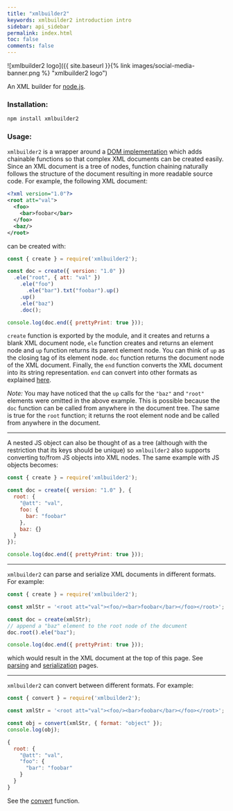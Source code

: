 ```yaml
---
title: "xmlbuilder2"
keywords: xmlbuilder2 introduction intro
sidebar: api_sidebar
permalink: index.html
toc: false
comments: false
---
```


![xmlbuilder2 logo]({{ site.baseurl }}{% link images/social-media-banner.png %} "xmlbuilder2 logo")

An XML builder for [node.js](https://nodejs.org/).

### Installation:

``` sh
npm install xmlbuilder2
```

### Usage:

`xmlbuilder2` is a wrapper around a [DOM implementation](https://github.com/oozcitak/dom) which adds chainable functions so that complex XML documents can be created easily. Since an XML document is a tree of nodes, function chaining naturally follows the structure of the document resulting in more readable source code. For example, the following XML document:
```xml
<?xml version="1.0"?>
<root att="val">
  <foo>
    <bar>foobar</bar>
  </foo>
  <baz/>
</root>
```
can be created with:
```js
const { create } = require('xmlbuilder2');

const doc = create({ version: "1.0" })
  .ele("root", { att: "val" })
    .ele("foo")
      .ele("bar").txt("foobar").up()
    .up()
    .ele("baz")
    .doc();

console.log(doc.end({ prettyPrint: true }));
```
`create` function is exported by the module, and it creates and returns a blank XML document node, `ele` function creates and returns an element node and `up` function returns its parent element node. You can think of `up` as the closing tag of its element node. `doc` function returns the document node of the XML document. Finally, the `end` function converts the XML document into its string representation. `end` can convert into other formats as explained [here](serialization.html).

_Note:_ You may have noticed that the `up` calls for the `"baz"` and `"root"` elements were omitted in the above example. This is possible because the `doc` function can be called from anywhere in the document tree. The same is true for the `root` function; it returns the root element node and be called from anywhere in the document.

___

A nested JS object can also be thought of as a tree (although with the restriction that its keys should be unique) so `xmlbuilder2` also supports converting to/from JS objects into XML nodes. The same example with JS objects becomes:
```js
const { create } = require('xmlbuilder2');

const doc = create({ version: "1.0" }, {
  root: {
    "@att": "val",
    foo: {
      bar: "foobar"
    },
    baz: {}
  }
});

console.log(doc.end({ prettyPrint: true }));
```
___

`xmlbuilder2` can parse and serialize XML documents in different formats. For example:
```js
const { create } = require('xmlbuilder2');

const xmlStr = '<root att="val"><foo/><bar>foobar</bar></foo></root>';

const doc = create(xmlStr);
// append a "baz" element to the root node of the document
doc.root().ele("baz");

console.log(doc.end({ prettyPrint: true }));
```
which would result in the XML document at the top of this page. See
[parsing](parsing.html) and 
[serialization](serialization.html) pages.

___

`xmlbuilder2` can convert between different formats. For example:
```js
const { convert } = require('xmlbuilder2');

const xmlStr = '<root att="val"><foo/><bar>foobar</bar></foo></root>';

const obj = convert(xmlStr, { format: "object" });
console.log(obj);
```
```js
{
  root: {
    "@att": "val",
    "foo": {
      "bar": "foobar"
    }
  }
}
```
See the [convert](builder-functions.html#convert) function.
